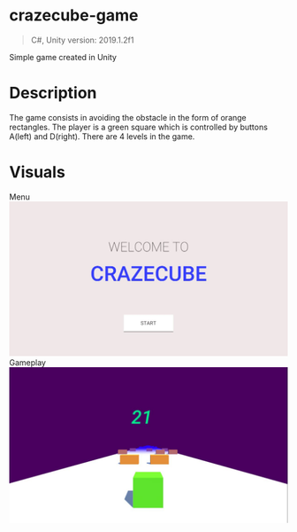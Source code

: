 # crazecube-game
 >C#, Unity version: 2019.1.2f1
 
 Simple game created in Unity
 
 # Description
The game consists in avoiding the obstacle in the form of orange rectangles. The player is a green square which is controlled by buttons A(left) and D(right). There are 4 levels in the game.

# Visuals
Menu
![menu](screens/menu.jpg)
Gameplay
![menu](screens/game.jpg)

